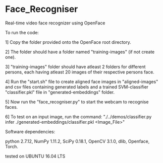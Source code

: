 # Face_Recogniser
Real-time video face recognizer using OpenFace

To run the code:

1] Copy the folder provided onto the OpenFace root directory.

2] The folder should have a folder named "training-images" (if not create one).

3] "training-images" folder should have atleast 2 folders for different persons, each having atleast 20 images of their respective persons face.

4] Run the "start.sh" file to create aligned face images in "aligned-images" and csv files containing generated labels and a trained SVM-classifier "classifier.pkl" file in "generated-embeddings" folder.

5] Now run the "face_recogniser.py" to start the webcam to recognise faces.

6] To test on an input image, run the command:
"./../demos/classifier.py infer ./generated-embeddings/classifier.pkl <Image_File>"


Software dependencies:

python 2.7.12,
NumPy 1.11.2,
SciPy 0.18.1,
OpenCV 3.1.0,
dlib,
Openface,
Torch.

tested on UBUNTU 16.04 LTS
